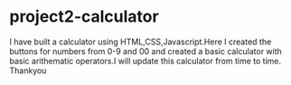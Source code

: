 # project2-calculator
I have built a calculator using HTML,CSS,Javascript.Here I created the buttons for numbers from 0-9 and 00 and created a basic calculator with basic arithematic operators.I will update this calculator from time to time.
Thankyou
